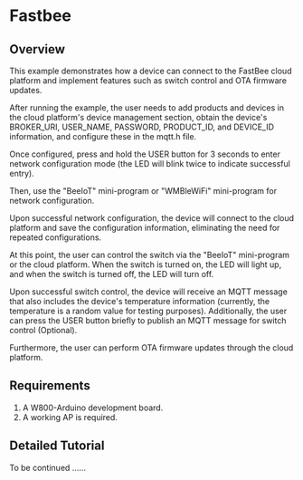 # Fastbee

## Overview

This example demonstrates how a device can connect to the FastBee cloud platform and implement features such as switch control and OTA firmware updates. 

After running the example, the user needs to add products and devices in the cloud platform's device management section, obtain the device's BROKER_URI, USER_NAME, PASSWORD, PRODUCT_ID, and DEVICE_ID information, and configure these in the mqtt.h file. 

Once configured, press and hold the USER button for 3 seconds to enter network configuration mode (the LED will blink twice to indicate successful entry). 

Then, use the "BeeIoT" mini-program or "WMBleWiFi" mini-program for network configuration. 

Upon successful network configuration, the device will connect to the cloud platform and save the configuration information, eliminating the need for repeated configurations. 

At this point, the user can control the switch via the "BeeIoT" mini-program or the cloud platform. When the switch is turned on, the LED will light up, and when the switch is turned off, the LED will turn off. 

Upon successful switch control, the device will receive an MQTT message that also includes the device's temperature information (currently, the temperature is a random value for testing purposes). Additionally, the user can press the USER button briefly to publish an MQTT message for switch control (Optional). 

Furthermore, the user can perform OTA firmware updates through the cloud platform.

## Requirements

1. A W800-Arduino development board.
2. A working AP is required.

## Detailed Tutorial

To be continued ......

